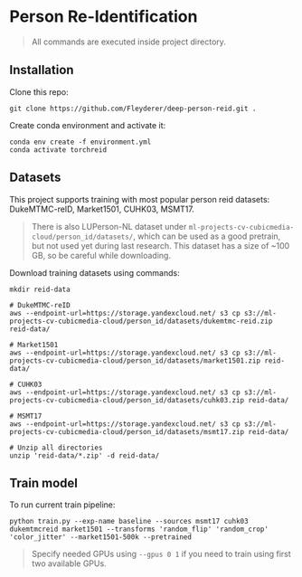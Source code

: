 # Person Re-Identification

> All commands are executed inside project directory.

## Installation

Clone this repo: 

```
git clone https://github.com/Fleyderer/deep-person-reid.git .
```

Create conda environment and activate it:

```
conda env create -f environment.yml
conda activate torchreid
```

## Datasets

This project supports training with most popular person reid datasets: DukeMTMC-reID, Market1501, CUHK03, MSMT17.

> There is also LUPerson-NL dataset under `ml-projects-cv-cubicmedia-cloud/person_id/datasets/`, which can be used as a good pretrain, but not used yet during last research. This dataset has a size of ~100 GB, so be careful while downloading.


Download training datasets using commands:

```
mkdir reid-data

# DukeMTMC-reID
aws --endpoint-url=https://storage.yandexcloud.net/ s3 cp s3://ml-projects-cv-cubicmedia-cloud/person_id/datasets/dukemtmc-reid.zip reid-data/

# Market1501
aws --endpoint-url=https://storage.yandexcloud.net/ s3 cp s3://ml-projects-cv-cubicmedia-cloud/person_id/datasets/market1501.zip reid-data/

# CUHK03
aws --endpoint-url=https://storage.yandexcloud.net/ s3 cp s3://ml-projects-cv-cubicmedia-cloud/person_id/datasets/cuhk03.zip reid-data/

# MSMT17
aws --endpoint-url=https://storage.yandexcloud.net/ s3 cp s3://ml-projects-cv-cubicmedia-cloud/person_id/datasets/msmt17.zip reid-data/

# Unzip all directories 
unzip 'reid-data/*.zip' -d reid-data/

```

## Train model

To run current train pipeline:

```
python train.py --exp-name baseline --sources msmt17 cuhk03 dukemtmcreid market1501 --transforms 'random_flip' 'random_crop' 'color_jitter' --market1501-500k --pretrained
```

> Specify needed GPUs using `--gpus 0 1` if you need to train using first two available GPUs.